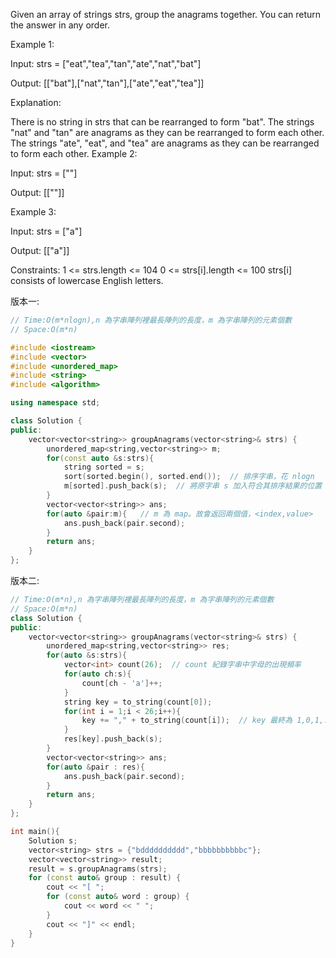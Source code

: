 Given an array of strings strs, group the anagrams together. You can return the answer in any order.

Example 1:

Input: strs = ["eat","tea","tan","ate","nat","bat"]

Output: [["bat"],["nat","tan"],["ate","eat","tea"]]

Explanation:

There is no string in strs that can be rearranged to form "bat".
The strings "nat" and "tan" are anagrams as they can be rearranged to form each other.
The strings "ate", "eat", and "tea" are anagrams as they can be rearranged to form each other.
Example 2:

Input: strs = [""]

Output: [[""]]

Example 3:

Input: strs = ["a"]

Output: [["a"]]

Constraints:
1 <= strs.length <= 104
0 <= strs[i].length <= 100
strs[i] consists of lowercase English letters.

版本一:
```C++
// Time:O(m*nlogn),n 為字串陣列裡最長陣列的長度，m 為字串陣列的元素個數
// Space:O(m*n)

#include <iostream>
#include <vector>
#include <unordered_map>
#include <string>
#include <algorithm> 

using namespace std;

class Solution {
public:
    vector<vector<string>> groupAnagrams(vector<string>& strs) {
        unordered_map<string,vector<string>> m;
        for(const auto &s:strs){
            string sorted = s;
            sort(sorted.begin(), sorted.end());  // 排序字串，花 nlogn
            m[sorted].push_back(s);  // 將原字串 s 加入符合其排序結果的位置
        }
        vector<vector<string>> ans;
        for(auto &pair:m){   // m 為 map。故會返回兩個值，<index,value>
            ans.push_back(pair.second);
        }
        return ans;
    }
};
```
版本二:
```C++
// Time:O(m*n),n 為字串陣列裡最長陣列的長度，m 為字串陣列的元素個數
// Space:O(m*n)
class Solution {
public:
    vector<vector<string>> groupAnagrams(vector<string>& strs) {
        unordered_map<string,vector<string>> res;
        for(auto &s:strs){
            vector<int> count(26);  // count 紀錄字串中字母的出現頻率
            for(auto ch:s){
                count[ch - 'a']++;
            }
            string key = to_string(count[0]);
            for(int i = 1;i < 26;i++){
                key += "," + to_string(count[i]);  // key 最終為 1,0,1,...1 這種形式，表示某字串的字母出現頻率
            }
            res[key].push_back(s);
        }
        vector<vector<string>> ans;
        for(auto &pair : res){
            ans.push_back(pair.second);
        }
        return ans;
    }
};

int main(){
    Solution s;
    vector<string> strs = {"bdddddddddd","bbbbbbbbbbc"};
    vector<vector<string>> result;
    result = s.groupAnagrams(strs);
    for (const auto& group : result) {
        cout << "[ ";
        for (const auto& word : group) {
            cout << word << " ";
        }
        cout << "]" << endl;
    }
}
```